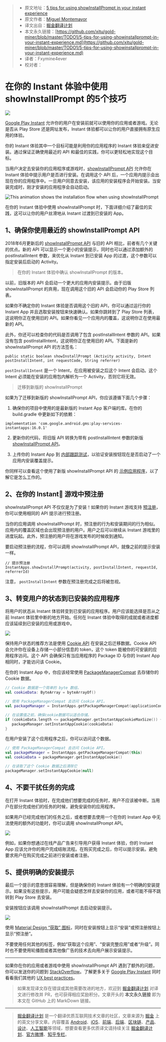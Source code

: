 > * 原文地址：[5 tips for using showInstallPrompt in your instant experience](https://medium.com/androiddevelopers/5-tips-for-using-showinstallprompt-in-your-instant-experience-99d4681e0ae)
> * 原文作者：[Miguel Montemayor](https://medium.com/@migmontemayor)
> * 译文出自：[掘金翻译计划](https://github.com/xitu/gold-miner)
> * 本文永久链接：[https://github.com/xitu/gold-miner/blob/master/TODO1/5-tips-for-using-showinstallprompt-in-your-instant-experience.md](https://github.com/xitu/gold-miner/blob/master/TODO1/5-tips-for-using-showinstallprompt-in-your-instant-experience.md)
> * 译者：Fxymine4ever
> * 校对者：

# 在你的 Instant 体验中使用 showInstallPrompt 的5个技巧 

![](https://cdn-images-1.medium.com/max/3200/0*5eAOuRUKrRBXEJdI)

[Google Play Instant](https://developer.android.com/topic/google-play-instant) 允许你的用户在安装前就可以使用你的应用或者游戏。无论是否从 Play Store 还是网址发布，Instant 体验都可以让你的用户直接拥有原生应用的体验。

你的 Instant 体验其中一个目标可能是利用你的应用程序的 Instant 体验来促进安装。通过保证正确使用最近的 API 和最佳的实践，你可以更轻松地实现这个目标。

当用户决定去安装你的应用程序或游戏时，[showInstallPrompt API](https://developers.google.com/android/reference/com/google/android/gms/instantapps/InstantApps.html#showInstallPrompt(android.app.Activity,%20android.content.Intent,%20int,%20java.lang.String)) 允许你在 Instant 体验中提示用户是否进行安装。在调用这个 API 后，一个应用内提示会出现在你的应用程序中。一旦用户同意去安装，该应用的安装程序会开始安装。当安装完成时，刚才安装的应用程序会自动启动。

![**This animation shows the installation flow when using showInstallPrompt**](https://cdn-images-1.medium.com/max/2000/0*HaJS3sMgtdYB_TxA)

在你的 Instant 体验中使用 showInstallPrompt 时，下面详细介绍了最佳的实践，这可以让你的用户丝滑地从 Instant 过渡到已安装的 App。

## 1、确保你使用最近的 showInstallPrompt API

2018年6月更新后的 [showInstallPrompt API](https://developers.google.com/android/reference/com/google/android/gms/instantapps/InstantApps.html#showInstallPrompt(android.app.Activity,%20android.content.Intent,%20int,%20java.lang.String)) 与旧的 API 相比，前者有几个关键的优点。新的 API 可以显示一个更小的安装提示，同时也可以通过添加额外的 postInstallIntent 参数，来优化从 Instant 到已安装 App 的过渡，这个参数可以指定安装后启动的 Activity。

> 在你的 Instant 体验中确认 showInstallPrompt 的版本。

以前，旧版本的 API 会启动一个更大的应用内安装提示。由于旧版 showInstallPrompt 的弃用，现在调用这个旧的 API 会启动你的 Play Store 列表。

如果你不确定你的 Instant 体验是否调用这个旧的 API，你可以通过运行你的 Instant App 并且选取安装按钮来快速确认。如果你跳转到了 Play Store 列表，这说明你正在使用旧的 API。如果你看见一个应用内的覆盖，这说明你正在使用最新的 API。

此外，你还可以检查你的代码是否调用了包含 postInstallIntent 参数的 API。如果没有包含 postInstallIntent，这说明你正在使用旧的 API。下面是新的 showInstallPrompt API 的方法签名：

```
public static boolean showInstallPrompt (Activity activity, Intent postInstallIntent, int requestCode, String referrer)
```

`postInstallIntent` 是一个 Intent，在应用被安装之后这个 Intent 会启动。这个 Intent 必须能在安装的应用包内解析为一个 Activity，否则它将无效。

> 迁移到新版的 showInstallPrompt

如果为了迁移到新版的 showInstallPrompt API，你应该遵循下面几个步骤：

1. 确保你的项目中使用的是最新版的 Instant App 客户端的库。在你的 build.gradle 中更新如下的依赖：

```
implementation 'com.google.android.gms:play-services-instantapps:16.0.1'
```

2. 更新你的代码，将旧版 API 转换为带有 postInstallIntent 参数的新版 [showInstallPrompt API](https://developers.google.com/android/reference/com/google/android/gms/instantapps/InstantApps.html#showInstallPrompt(android.app.Activity,%20android.content.Intent,%20int,%20java.lang.String))。

3. 上传你的 Instant App 到 [内部跟踪测试](https://support.google.com/googleplay/android-developer/answer/3131213?hl=en)，以验证安装按钮现在是否启动了一个应用内安装覆盖提示。

你同样可以查看这个使用了新版 showInstallPrompt API 的 [示例应用程序](https://github.com/googlesamples/android-instant-apps/tree/master/install-api)，以了解它是怎么工作的。

## 2、在你的 Instant 游戏中预注册

showInstallPrompt API 不仅仅是为了安装！如果你的 Instant 游戏支持 [预注册](https://support.google.com/googleplay/android-developer/answer/9084187)，你可以使用相同的 API 提示进行预注册。

当你的应用调用 showInstallPrompt 时，预注册的行为和安装期间的行为相似。应用内的覆盖区域也会出现预注册的用户。用户之后可以继续从 Instant 游戏里的进度玩起。此外，预注册的用户将在游戏发布的时候收到通知。

要启动预注册的流程，你可以调用 showInstallPrompt API，就像之前的提示安装一样。

```
// 提示预注册
InstantApps.showInstallPrompt(activity, postInstallIntent, requestId, referrerId)
```

注意， `postInstallIntent` 参数在预注册完成之后将被忽视。

## 3、转变用户的状态到已安装的应用程序

将用户的状态从 Instant 体验转变到已安装的应用程序。用户应该能选择是否从之前 Instant 体验里中断的地方开始。任何在 Instant 体验中取得的成就或者进度都应该延续到已安装的应用或游戏中。

![](https://cdn-images-1.medium.com/max/2000/0*r7DBqy2P92QFwOPf)

保持用户状态的推荐方法是使用 [Cookie API](https://developers.google.com/android/reference/com/google/android/gms/instantapps/PackageManagerCompat#getInstantAppCookie()) 在安装之后迁移数据。Cookie API 会允许你在设备上存储一小部分信息的 token，这个 token 能被你的可安装的应用程序访问。这个 API 会确保只有当应用程序的 Package ID 与你的 Instant App 相同时，才能访问该 Cookie。

在你的 Instant App 中，你应该经常使用 [PackageManagerCompat](https://developers.google.com/android/reference/com/google/android/gms/instantapps/PackageManagerCompat.html#setInstantAppCookie(byte[])) 去存储你的 Cookie 数据。

```Kotlin
// Cookie 数据是一个简单的 byte 数组。
val cookieData: ByteArray = byteArrayOf()

// 使用 PackageManagerCompat 去访问 Cookie API。
val packageManager = InstantApps.getPackageManagerCompat(applicationContext)

// 在设置值之前，确保cookie数据可以适合存储。
if (cookieData.length <= packageManager.getInstantAppCookieMaxSize()) {
   packageManager.setInstantAppCookie(cookieData)
}
```

在用户安装了这个应用程序之后，你可以访问这个数据。

```Kotlin
// 使用 PackageManagerCompat 去访问 Cookie API。
val packageManager = InstantApps.getPackageManagerCompat(this)
val cookieData = packageManager.getInstantAppCookie()

// 在读取了这个 Cookie 数据之后清除它
packageManager.setInstantAppCookie(null)
```

## 4、不要干扰任务的完成

在打开 Instant 体验时，在完成他们想要完成的任务时，用户不应该被中断。当用户在部分完成他们的任务的时候，避免安装你的应用程序。

如果用户已经完成他们的任务之后，或者想要去使用一个在你的 Instant App 中无法使用的额外的功能时，你可以调用 showInstallPrompt API。

![](https://cdn-images-1.medium.com/max/2000/1*uovyCegQYpdiurkTpTL5lQ.png)

例如，如果你想通过在线产品广告来引导用户获得 Instant 体验，你的 Instant App 应该允许你的用户完成结账流程。在购买完成之后，你可以提示安装。避免要求用户在购买完成之前进行安装或者注册。

## 5、提供明确的安装提示

最后一个提示的意思很容易理解，但是确保你的 Instant 体验有一个明确的安装提示。如果没有这些提示，用户可能会疑惑怎样去安装你的应用，或者可能不得不跳转到 Play Store 去安装。

安装按钮应该调用 showInstallPrompt 去启动安装提示。

![](https://cdn-images-1.medium.com/max/2000/1*nKfEwwU4dVp08ZUndHvuIA.png)

使用 [Material Design “获取” 图标](https://material.io/icons/#ic_get_app)，同时在安装按钮上显示“安装”或预注册按钮上显示“预注册”。

不要使用任何其他的标签，例如“获取这个应用”、“安装完整应用”或者“升级”。同时也不要使用轮播图或者其他像广告的技术去向用户展示安装提示。

***

如果你在你的应用或者游戏中使用 showInstallPrompt API 遇到了额外的问题，你可以发送你的问题到 [StackOverflow](https://stackoverflow.com/questions/tagged/android-instant-apps)。了解更多关于 [Google Play Instant](https://developer.android.com/topic/google-play-instant) 同时看看我们其他的 [UX best practices](https://developer.android.com/topic/google-play-instant/best-practices/apps)。

> 如果发现译文存在错误或其他需要改进的地方，欢迎到 [掘金翻译计划](https://github.com/xitu/gold-miner) 对译文进行修改并 PR，也可获得相应奖励积分。文章开头的 **本文永久链接** 即为本文在 GitHub 上的 MarkDown 链接。

---

> [掘金翻译计划](https://github.com/xitu/gold-miner) 是一个翻译优质互联网技术文章的社区，文章来源为 [掘金](https://juejin.im) 上的英文分享文章。内容覆盖 [Android](https://github.com/xitu/gold-miner#android)、[iOS](https://github.com/xitu/gold-miner#ios)、[前端](https://github.com/xitu/gold-miner#前端)、[后端](https://github.com/xitu/gold-miner#后端)、[区块链](https://github.com/xitu/gold-miner#区块链)、[产品](https://github.com/xitu/gold-miner#产品)、[设计](https://github.com/xitu/gold-miner#设计)、[人工智能](https://github.com/xitu/gold-miner#人工智能)等领域，想要查看更多优质译文请持续关注 [掘金翻译计划](https://github.com/xitu/gold-miner)、[官方微博](http://weibo.com/juejinfanyi)、[知乎专栏](https://zhuanlan.zhihu.com/juejinfanyi)。
